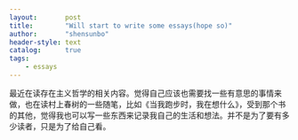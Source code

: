 ```yaml
---
layout:       post
title:        "Will start to write some essays(hope so)"
author:       "shensunbo"
header-style: text
catalog:      true
tags:
    - essays
---
```


最近在读存在主义哲学的相关内容。觉得自己应该也需要找一些有意思的事情来做，也在读村上春树的一些随笔，比如《当我跑步时，我在想什么》，受到那个书的其他，觉得我也可以写一些东西来记录我自己的生活和想法。并不是为了要有多少读者，只是为了给自己看。